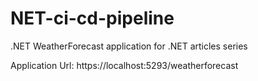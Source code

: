 # NET-ci-cd-pipeline
.NET WeatherForecast application for .NET articles series

Application Url: https://localhost:5293/weatherforecast
